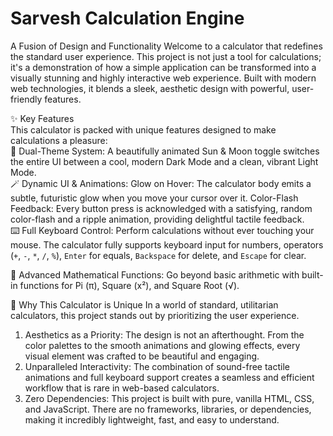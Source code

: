 # Sarvesh Calculation Engine
A Fusion of Design and Functionality  Welcome to a calculator that redefines the standard user experience. This project is not just a tool for calculations; it's a demonstration of how a simple application can be transformed into a visually stunning and highly interactive web experience. Built with modern web technologies, it blends a sleek, aesthetic design with powerful, user-friendly features.  

✨ Key Features  
This calculator is packed with unique features designed to make calculations a pleasure:  
🎨 Dual-Theme System: A beautifully animated Sun & Moon toggle switches the entire UI between a cool, modern Dark Mode and a clean, vibrant Light Mode.  
🪄 Dynamic UI & Animations: Glow on Hover: The calculator body emits a subtle, futuristic glow when you move your cursor over it. 
Color-Flash Feedback: Every button press is acknowledged with a satisfying, random color-flash and a ripple animation, providing delightful tactile feedback.  
⌨️ Full Keyboard Control: Perform calculations without ever touching your mouse. The calculator fully supports keyboard input for numbers, operators (`+`, `-`, `*`, `/`, `%`), `Enter` for equals, `Backspace` for delete, and `Escape` for clear. 

🧮 Advanced Mathematical Functions: Go beyond basic arithmetic with built-in functions for Pi (π), Square (x²), and Square Root (√).  

🚀 Why This Calculator is Unique  In a world of standard, utilitarian calculators, this project stands out by prioritizing the user experience. 
1. Aesthetics as a Priority: The design is not an afterthought. From the color palettes to the smooth animations and glowing effects, every visual element was crafted to be beautiful and engaging.
2. Unparalleled Interactivity: The combination of sound-free tactile animations and full keyboard support creates a seamless and efficient workflow that is rare in web-based calculators.
3. Zero Dependencies: This project is built with pure, vanilla HTML, CSS, and JavaScript. There are no frameworks, libraries, or dependencies, making it incredibly lightweight, fast, and easy to understand.  
  
